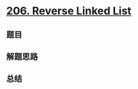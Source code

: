 # [206. Reverse Linked List](https://leetcode.com/problems/reverse-linked-list/)

## 题目


## 解题思路


## 总结


